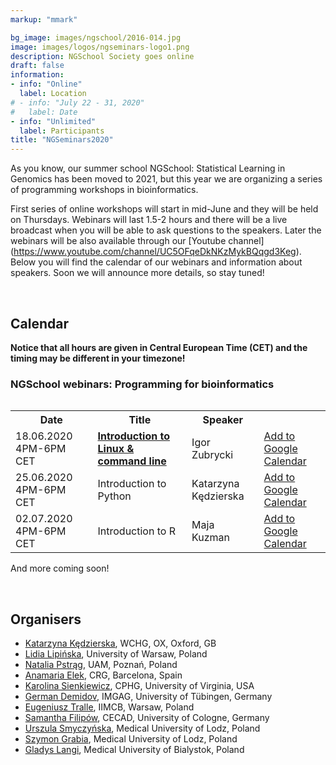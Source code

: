 ```yaml
---
markup: "mmark"

bg_image: images/ngschool/2016-014.jpg
image: images/logos/ngseminars-logo1.png
description: NGSchool Society goes online
draft: false
information:
- info: "Online"
  label: Location
# - info: "July 22 - 31, 2020"
#   label: Date
- info: "Unlimited"
  label: Participants
title: "NGSeminars2020"
---
```


As you know, our summer school NGSchool: Statistical Learning in Genomics has been moved to 2021, but this year we are organizing a series of programming workshops in bioinformatics.

First series of online workshops will start in mid-June and they will be held on Thursdays. Webinars will last 1.5-2 hours and there will be a live broadcast when you will be able to ask questions to the speakers. Later the webinars will be also available through our [Youtube channel] (https://www.youtube.com/channel/UC5OFqeDkNKzMykBQqgd3Keg). Below you will find the calendar of our webinars and information about speakers. Soon we will announce more details, so stay tuned!

<br>

## Calendar
<b>Notice that all hours are given in Central European Time (CET) and the timing may be different in your timezone!</b>

### NGSchool webinars: Programming for bioinformatics

<table>
  <table class="table table-bordered table-striped">
  <tr>
    <th>Date</th>
    <th>Title</th>
    <th>Speaker</th>
    <th></th>
  </tr>

  <tr>
    <td>18.06.2020 4PM-6PM CET</td>
    <td><a href="/post/webinars-01-intro"><b>Introduction to Linux & command line</b></a></td>
    <td>Igor Zubrycki</td>
    <td>
       <a href="https://www.google.com/calendar/render?action=TEMPLATE&text=NGSeminar%3A+Introduction+to+Linux&dates=20200618T140000Z%2F20200618T160000Z" target="_blank" class="btn btn-primary">Add to Google Calendar <i class="far fa-calendar-plus"></i></a>
    </td>
  </tr>

  <tr>
    <td>25.06.2020 4PM-6PM CET</td>
    <td>Introduction to Python</td>
    <td>Katarzyna Kędzierska</td>
    <td><a href="https://www.google.com/calendar/render?action=TEMPLATE&text=NGSeminar%3A+Introduction+to+Python&dates=20200625T140000Z%2F20200625T160000Z" target="_blank" class="btn btn-primary">Add to Google Calendar <i class="far fa-calendar-plus"></i></a></td>
  </tr>

  <tr>
    <td>02.07.2020 4PM-6PM CET</td>
    <td>Introduction to R </td>
    <td>Maja Kuzman</td>
    <td><a href="https://www.google.com/calendar/render?action=TEMPLATE&text=NGSeminar%3A+Introduction+to+R&dates=20200702T140000Z%2F20200702T160000Z" target="_blank" class="btn btn-primary">Add to Google Calendar <i class="far fa-calendar-plus"></i></a></td>
  </tr>

</table>

And more coming soon!

<br>
  
## Organisers
* [Katarzyna Kędzierska](/people/katarzyna-kedzierska), WCHG, OX, Oxford, GB  
* [Lidia Lipińska](/people/lidia-lipinska), University of Warsaw, Poland  
* [Natalia Pstrąg](/people/natalia-pstrag), UAM, Poznań, Poland  
* [Anamaria Elek](/people/anamaria-elek), CRG, Barcelona, Spain  
* [Karolina Sienkiewicz](/people/karolina-sienkiewicz), CPHG, University of Virginia, USA  
* [German Demidov](/people/german-demidov), IMGAG, University of Tübingen, Germany  
* [Eugeniusz Tralle](/people/eugeniusz-tralle), IIMCB, Warsaw, Poland  
* [Samantha Filipów](/people/samantha-filipow), CECAD, University of Cologne, Germany  
* [Urszula Smyczyńska](/people/urszula-smyczynska), Medical University of Lodz, Poland  
* [Szymon Grabia](/people/szymon-grabia), Medical University of Lodz, Poland  
* [Gladys Langi](/people/gladys-langi), Medical University of Bialystok, Poland  
